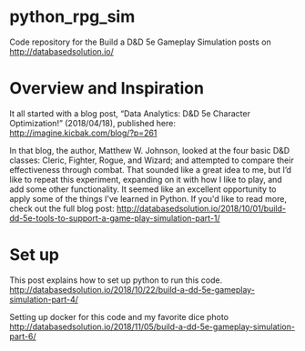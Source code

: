# python_rpg_sim
Code repository for the Build a D&D 5e Gameplay Simulation posts on
http://databasedsolution.io/

# Overview and Inspiration
It all started with a blog post, 
“Data Analytics: D&D 5e Character Optimization!” (2018/04/18), published here: http://imagine.kicbak.com/blog/?p=261

In that blog, the author, Matthew W. Johnson, looked at the four basic D&D classes: Cleric, Fighter, Rogue, and Wizard; 
and attempted to compare their effectiveness through combat. That sounded like a great idea to me, 
but I’d like to repeat this experiment, expanding on it with how I like to play, 
and add some other functionality.  It seemed like an excellent opportunity to apply some of the things 
I’ve learned in Python. If you'd like to read more, check out the full blog post:
http://databasedsolution.io/2018/10/01/build-dd-5e-tools-to-support-a-game-play-simulation-part-1/

# Set up
This post explains how to set up python to run this code.
http://databasedsolution.io/2018/10/22/build-a-dd-5e-gameplay-simulation-part-4/

Setting up docker for this code and my favorite dice photo
http://databasedsolution.io/2018/11/05/build-a-dd-5e-gameplay-simulation-part-6/

